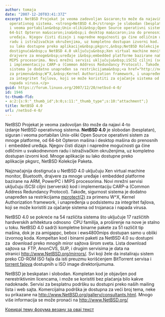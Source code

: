 ```yaml
---
author: tomaja
date: "2007-12-20T03:41:37Z"
excerpt: NetBSD Projekat je veoma zadovoljan &scaron;to može da najavi&nbsp;4-to izdanje&nbsp;NetBSD
  operativnog sistema. <strong>NetBSD 4.0</strong> je slobodan (besplatan), siguran
  i veoma portabilan&nbsp;Unix-oliki&nbsp;Open Source operativni sistem za mnoge platforme,&nbsp;od
  64-bit Opteron ma&scaron;ina&nbsp;i desktop ma&scaron;ina do prenosnih i&nbsp; embedded
  uređaja. Njegov čisti dizajn i napredne mogućnosti ga čine odličnim u svakodnevnom
  radu i istraživačkim okruženjima, uz kompletno dostupan izvorni kod. Mnoge aplikacije
  su lako dostupne preko aplikacije&nbsp;pkgsrc,&nbsp;NetBSD Kolekcije Paketa. <p>Najznačajnija
  dostignuća&nbsp;u NetBSD 4.0 uključuju&nbsp;Xen virtual machine monitor, Bluetooth,
  drajvere za mnoge&nbsp;uređaje i&nbsp;embedded platforme bazirane na&nbsp;ARM, PowerPC&nbsp;i
  MIPS procesorima. Novi mrežni servisi uključuju&nbsp;iSCSI ciljni (serverski) kod
  i implementaciju CARP-a (Common Address Redundancy Protocol). Takođe, sigurnost
  sistema je dodatno unapređen sa restrikcijama&nbsp;<a href="http://netbsd.gw.com/cgi-bin/man-cgi?mprotect+2+NetBSD-4.0"><u>mprotect(2)</u></a>
  za primenu&nbsp;W^X,&nbsp;Kernel Authorization framework, i unapređenja u podsistemu
  za integritet fajlova, koji se može koristiti za ojačanje sistema od trojanaca i
  napada virusa.</p>
guid: https://forum.linuxo.org/2007/12/20/netbsd-4-0/
id: 1946
tc-thumb-fld:
- a:2:{s:9:"_thumb_id";b:0;s:11:"_thumb_type";s:10:"attachment";}
title: NetBSD 4.0
url: /netbsd-4-0/
---
```

NetBSD Projekat je veoma zadovoljan &scaron;to može da najavi&nbsp;4-to izdanje&nbsp;NetBSD operativnog sistema. **NetBSD 4.0** je slobodan (besplatan), siguran i veoma portabilan&nbsp;Unix-oliki&nbsp;Open Source operativni sistem za mnoge platforme,&nbsp;od 64-bit Opteron ma&scaron;ina&nbsp;i desktop ma&scaron;ina do prenosnih i&nbsp; embedded uređaja. Njegov čisti dizajn i napredne mogućnosti ga čine odličnim u svakodnevnom radu i istraživačkim okruženjima, uz kompletno dostupan izvorni kod. Mnoge aplikacije su lako dostupne preko aplikacije&nbsp;pkgsrc,&nbsp;NetBSD Kolekcije Paketa. 

Najznačajnija dostignuća&nbsp;u NetBSD 4.0 uključuju&nbsp;Xen virtual machine monitor, Bluetooth, drajvere za mnoge&nbsp;uređaje i&nbsp;embedded platforme bazirane na&nbsp;ARM, PowerPC&nbsp;i MIPS procesorima. Novi mrežni servisi uključuju&nbsp;iSCSI ciljni (serverski) kod i implementaciju CARP-a (Common Address Redundancy Protocol). Takođe, sigurnost sistema je dodatno unapređen sa restrikcijama&nbsp;[<u>mprotect(2)</u>](http://netbsd.gw.com/cgi-bin/man-cgi?mprotect+2+NetBSD-4.0) za primenu&nbsp;W^X,&nbsp;Kernel Authorization framework, i unapređenja u podsistemu za integritet fajlova, koji se može koristiti za ojačanje sistema od trojanaca i napada virusa.

<!--break-->

NetBSD 4.0 se pokreće na&nbsp;54 različita sistema &scaron;to uključuje 17 različitih hardverskih arhitektura&nbsp;odnosno &nbsp;CPU familija, a pro&scaron;irenje na nove je stalno u toku.&nbsp;NetBSD 4.0 sadrži kompletne binarne pakete za&nbsp;51 različit tip ma&scaron;ina,&nbsp;dok je za amigappc, bebox i&nbsp;ews4800mips dostupan samo u obliki izvornog koda. Kompeltan kod i binarni paketi za&nbsp;NetBSD 4.0 su dostupni za&nbsp; download preko mnogih&nbsp;miror sajtova &scaron;irom sveta. Lista&nbsp;download sajtova&nbsp;sa&nbsp; FTP, AnonCVS, SUP, i drugim servisima je data na stranici&nbsp;<a href="http://www.netbsd.org/mirrors/" target="_top"><u>http://www.NetBSD.org/mirrors/</u></a>. Svi koji žele da instaliraju sistem preko CD-ROM ISO fajla da isti preuzmu kori&scaron;ćenjem&nbsp;BitTorrent servisa&nbsp;i <a href="http://netbsd.org/mirrors/torrents/" target="_top"><u>torrent fajova</u></a> dostupnih u&nbsp;ISO image&nbsp;direktorijumuma. 

NetBSD je beskpatan i slobodan. Kompletan kod je objavljen pod nerestriktivnim licencama, i može se koristiti bez plaćanja bilo kakve nadoknade. Servisi za besplatnu podr&scaron;ku su dostupni preko na&scaron;ih mailing lista i web sajta. Komercijalna podr&scaron;ka je dostupna za veći broj tema, neke su prikazane na&nbsp;<a href="http://www.netbsd.org/gallery/consultants.html" target="_top"><u>http://www.NetBSD.org/gallery/consultants.html</u></a>. Mnogo vi&scaron;e informacija se može pronaći na <a href="http://www.netbsd.org/" target="_top"><u>http://www.NetBSD.org/</u></a> 

[Креирај тему форума везану за овај текст](https://linuxo.org/nova-tema-na-forumu/?se_pid=1946)